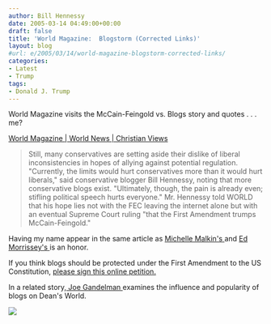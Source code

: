 ```yaml
---
author: Bill Hennessy
date: 2005-03-14 04:49:00+00:00
draft: false
title: 'World Magazine:  Blogstorm (Corrected Links)'
layout: blog
#url: e/2005/03/14/world-magazine-blogstorm-corrected-links/
categories:
- Latest
- Trump
tags:
- Donald J. Trump
---
```


World Magazine visits the McCain-Feingold vs. Blogs story and quotes . . . me?




[World Magazine | World News | Christian Views](https://www.worldmag.com/subscriber/displayarticle.cfm?id=10432)




> 

> 
> Still, many conservatives are setting aside their dislike of liberal inconsistencies in hopes of allying against potential regulation. "Currently, the limits would hurt conservatives more than it would hurt liberals," said conservative blogger Bill Hennessy, noting that more conservative blogs exist. "Ultimately, though, the pain is already even; stifling political speech hurts everyone." Mr. Hennessy told WORLD that his hope lies not with the FEC leaving the internet alone but with an eventual Supreme Court ruling "that the First Amendment trumps McCain-Feingold."
> 
> 




Having my name appear in the same article as [Michelle Malkin's ](https://michellemalkin.com/archives/001748.htm)and [Ed Morrissey's ](https://www.captainsquartersblog.com/mt/)is an honor.




If you think blogs should be protected under the First Amendment to the US Constitution, [please sign this online petition.](https://www.onlinecoalition.com/)




In a related story,[ Joe Gandelman ](https://www.deanesmay.com/posts/1110744558.shtml)examines the influence and popularity of blogs on Dean's World.

![](https://blog.billhennessy.com/aggbug.aspx?PostID=1352)

